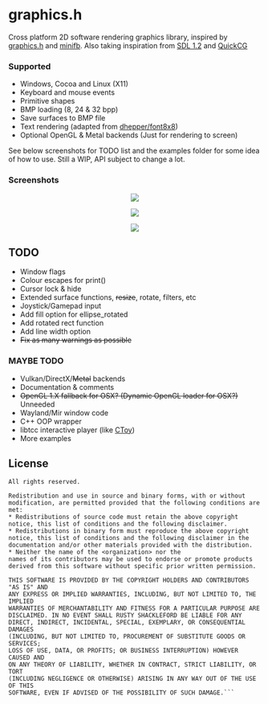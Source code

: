 # graphics.h

Cross platform 2D software rendering graphics library, inspired by [graphics.h](https://web.stanford.edu/class/archive/cs/cs106b/cs106b.1126/materials/cppdoc/graphics.html) and [minifb](https://github.com/emoon/minifb). Also taking inspiration from [SDL 1.2](https://www.libsdl.org/) and [QuickCG](http://lodev.org/cgtutor/)

### Supported

- Windows, Cocoa and Linux (X11)
- Keyboard and mouse events
- Primitive shapes
- BMP loading (8, 24 & 32 bpp)
- Save surfaces to BMP file
- Text rendering (adapted from [dhepper/font8x8](https://github.com/dhepper/font8x8))
- Optional OpenGL & Metal backends (Just for rendering to screen)

See below screenshots for TODO list and the examples folder for some idea of how to use. Still a WIP, API subject to change a lot.

### Screenshots

<p align="center">
  <img src="https://raw.githubusercontent.com/takeiteasy/graphics.h/master/screenshot_osx.png">
</p>

<p align="center">
  <img src="https://raw.githubusercontent.com/takeiteasy/graphics.h/master/screenshot_win.png">
</p>

<p align="center">
  <img src="https://raw.githubusercontent.com/takeiteasy/graphics.h/master/screenshot_nix.png">
</p>

## TODO

- Window flags
- Colour escapes for print()
- Cursor lock & hide
- Extended surface functions, ~~resize~~, rotate, filters, etc
- Joystick/Gamepad input
- Add fill option for ellipse_rotated
- Add rotated rect function
- Add line width option
- ~~Fix as many warnings as possible~~

### MAYBE TODO

- Vulkan/DirectX/~~Metal~~ backends
- Documentation & comments
- ~~OpenGL 1.X fallback for OSX? (Dynamic OpenGL loader for OSX?)~~ Unneeded
- Wayland/Mir window code
- C++ OOP wrapper
- libtcc interactive player (like [CToy](https://github.com/anael-seghezzi/CToy))
- More examples

## License

```Copyright (c) 2013, George Watson
All rights reserved.

Redistribution and use in source and binary forms, with or without
modification, are permitted provided that the following conditions are met:
* Redistributions of source code must retain the above copyright
notice, this list of conditions and the following disclaimer.
* Redistributions in binary form must reproduce the above copyright
notice, this list of conditions and the following disclaimer in the
documentation and/or other materials provided with the distribution.
* Neither the name of the <organization> nor the
names of its contributors may be used to endorse or promote products
derived from this software without specific prior written permission.

THIS SOFTWARE IS PROVIDED BY THE COPYRIGHT HOLDERS AND CONTRIBUTORS "AS IS" AND
ANY EXPRESS OR IMPLIED WARRANTIES, INCLUDING, BUT NOT LIMITED TO, THE IMPLIED
WARRANTIES OF MERCHANTABILITY AND FITNESS FOR A PARTICULAR PURPOSE ARE
DISCLAIMED. IN NO EVENT SHALL RUSTY SHACKLEFORD BE LIABLE FOR ANY
DIRECT, INDIRECT, INCIDENTAL, SPECIAL, EXEMPLARY, OR CONSEQUENTIAL DAMAGES
(INCLUDING, BUT NOT LIMITED TO, PROCUREMENT OF SUBSTITUTE GOODS OR SERVICES;
LOSS OF USE, DATA, OR PROFITS; OR BUSINESS INTERRUPTION) HOWEVER CAUSED AND
ON ANY THEORY OF LIABILITY, WHETHER IN CONTRACT, STRICT LIABILITY, OR TORT
(INCLUDING NEGLIGENCE OR OTHERWISE) ARISING IN ANY WAY OUT OF THE USE OF THIS
SOFTWARE, EVEN IF ADVISED OF THE POSSIBILITY OF SUCH DAMAGE.```
